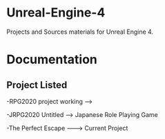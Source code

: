 # Unreal-Engine-4
Projects and Sources materials for Unreal Engine 4.

# Documentation


Project Listed
-----------------
-RPG2020 project working -->

-JRPG2020 Untitled --> Japanese Role Playing Game

-The Perfect Escape ---> Current Project

